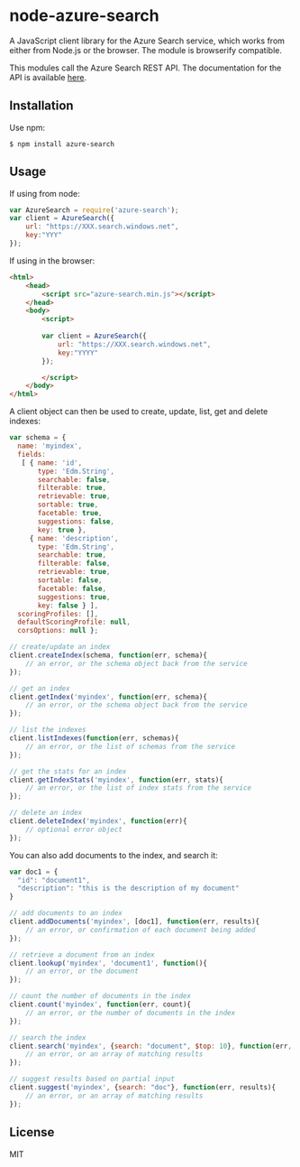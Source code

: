 # node-azure-search

A JavaScript client library for the Azure Search service, which works from either from Node.js or the browser. The module is browserify compatible.

This modules call the Azure Search REST API. The documentation for the API is available [here](http://msdn.microsoft.com/library/azure/dn798935.aspx).

## Installation

Use npm:

```
$ npm install azure-search
```

## Usage 

If using from node:

```js
var AzureSearch = require('azure-search');
var client = AzureSearch({
	url: "https://XXX.search.windows.net",
	key:"YYY"
});
```

If using in the browser:

```html
<html>
	<head>
		<script src="azure-search.min.js"></script>
	</head>
	<body>
		<script>
		
		var client = AzureSearch({
			url: "https://XXX.search.windows.net",
			key:"YYYY"
		});

		</script>
	</body>
</html>
```

A client object can then be used to create, update, list, get and delete indexes:

```js
var schema = { 
  name: 'myindex',
  fields:
   [ { name: 'id',
       type: 'Edm.String',
       searchable: false,
       filterable: true,
       retrievable: true,
       sortable: true,
       facetable: true,
       suggestions: false,
       key: true },
     { name: 'description',
       type: 'Edm.String',
       searchable: true,
       filterable: false,
       retrievable: true,
       sortable: false,
       facetable: false,
       suggestions: true,
       key: false } ],
  scoringProfiles: [],
  defaultScoringProfile: null,
  corsOptions: null };

// create/update an index
client.createIndex(schema, function(err, schema){
	// an error, or the schema object back from the service
});

// get an index
client.getIndex('myindex', function(err, schema){
	// an error, or the schema object back from the service
});

// list the indexes
client.listIndexes(function(err, schemas){
	// an error, or the list of schemas from the service
});

// get the stats for an index
client.getIndexStats('myindex', function(err, stats){
	// an error, or the list of index stats from the service
});

// delete an index
client.deleteIndex('myindex', function(err){
	// optional error object
});
```

You can also add documents to the index, and search it:

```js
var doc1 = {
  "id": "document1",
  "description": "this is the description of my document"
}

// add documents to an index
client.addDocuments('myindex', [doc1], function(err, results){
	// an error, or confirmation of each document being added
});

// retrieve a document from an index
client.lookup('myindex', 'document1', function(){
	// an error, or the document
});

// count the number of documents in the index
client.count('myindex', function(err, count){
	// an error, or the number of documents in the index	
});

// search the index
client.search('myindex', {search: "document", $top: 10}, function(err, results){
	// an error, or an array of matching results
});

// suggest results based on partial input
client.suggest('myindex', {search: "doc"}, function(err, results){
	// an error, or an array of matching results
});
```

## License

MIT